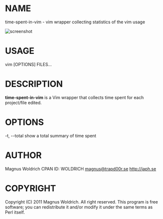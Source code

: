# NAME

time-spent-in-vim - vim wrapper collecting statistics of the vim usage

![screenshot](http://perl.japh.se/devel/time-spent-in-vim/vim.png)

# USAGE

  vim [OPTIONS] FILES...

# DESCRIPTION

__time-spent-in-vim__ is a Vim wrapper that collects time spent for each
project/file edited.

# OPTIONS

  -t, --total   show a total summary of time spent
# AUTHOR

  Magnus Woldrich
  CPAN ID: WOLDRICH
  magnus@trapd00r.se
  http://japh.se

# COPYRIGHT

Copyright (C) 2011 Magnus Woldrich. All right reserved.
This program is free software; you can redistribute it and/or modify it under
the same terms as Perl itself.
